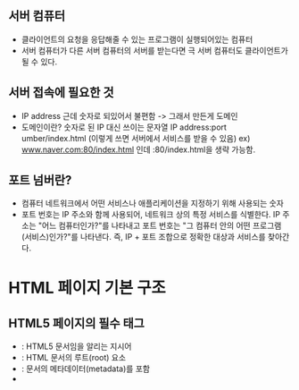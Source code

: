 ## 서버 컴퓨터
- 클라이언트의 요청을 응답해줄 수 있는 프로그램이 실행되어있는 컴퓨터
- 서버 컴퓨터가 다른 서버 컴퓨터의 서버를 받는다면 극 서버 컴퓨터도 클라이언트가 될 수 있다.

## 서버 접속에 필요한 것
- IP address 근데 숫자로 되있어서 불편함 -> 그래서 만든게 도메인
- 도메인이란? 숫자로 된 IP 대신 쓰이는 문자열
	IP address:port umber/index.html (이렇게 쓰면 서버에서 서비스를 받을 수 있음)
  ex)  www.naver.com:80/index.html 인데 :80/index.html을 생략 가능함.
  
## 포트 넘버란?
- 컴퓨터 네트워크에서 어떤 서비스나 애플리케이션을 지정하기 위해 사용되는 숫자
- 포트 번호는 IP 주소와 함께 사용되어, 네트워크 상의 특정 서비스를 식별한다.
    IP 주소는 "어느 컴퓨터인가?"를 나타내고
    포트 번호는 "그 컴퓨터 안의 어떤 프로그램(서비스)인가?"를 나타낸다.
    즉, IP + 포트 조합으로 정확한 대상과 서비스를 찾아간다.

# HTML 페이지 기본 구조
## HTML5 페이지의 필수 태그
- <!DOCTYPE html> : HTML5 문서임을 알리는 지시어
- <html> : HTML 문서의 루트(root) 요소
- <head> : 문서의 메타데이터(metadata)를 포함
- <title> : 문서의 제목을 정의 (브라우저 탭에 표시됨)
- <body> : 실제로 브라우저에 보여지는 콘텐츠를 포함
	
## HTML 태그 특징
	- <start tag> contents </end tag>	<= elements. tree의 요소가 된다.
	- 시작 태그 종료 태그 모두 있는 경우와 시작 태그만 있는 경우가 있다.
	- 태그 속성은 대소문자 구분이 없다
	- 속성 값에 불필요한 공백 문자는 표준에 어긋난다.

# title 속성으로 툴팁 달기
```
  <!DOCTYPE html>
 <html>
 <head>
 <meta charset="utf-8">
 <title>툴팁 달기</title></head>
 <body>
 <h1 title="h1태그로 작성하였습니다.">
 1장 홈페이지</h1>
 <h2 title="h2태그로 작성하였습니다.">
 1절 HTML 언어</h2>
 </body>
 </html>
```
# &lt;p&gt;로 단락 나누기
```
<!DOCTYPE html>
 <html>
 <head>
 <meta charset="utf-8">
 <title>단락 나누기</title></head>
 <body>
 <h3>2 개의 단락 나누기</h3>
 <p>
 HTML 문서도 본문을여러단락으로
나눌수있다. CSS 스타일을 사용하면
단락단위로내어쓰기와들여쓰기가가능하다.</p>
 <p>
여러개의빈칸은하나로취급되며,
엔터키역시하나의빈칸으로처리된다.</p>
 </body>
 </html>
```
# &lt;hr&gt; 태그로 수평선 긋기  
```
<!DOCTYPE html>
 <html>
 <head>
 <meta charset="utf-8">
 <title>수평선 긋기</title></head>
 <body>
 <h3>수평선 긋기</h3>
 <hr>
 <p>hr 태그는 horizontal에서 딴 글자입니다.</p>
 <hr>
 <p>종료 태그&lt;/hr&gt;를 사용하지 않습니다.</p>
 </body>
 </html>
```
# &lt;br&gt;태그로 새로운 줄로 넘어가기
```
 <!DOCTYPE html>
 <html>
 <head>
 <meta charset="utf-8">
 <title>새로운 줄 넘어가기</title>
 </head>
 <body>
 <h3>새로운 줄 넘어가기</h3>
 <hr>
 &lt;br&gt; 태그로 다음 줄로 넘어갑니다.<br>
 2 개의 &lt;br&gt; 태그로 두 번 넘어 갑니다.<br><br>
잘보이나요? 
</body>
 </html>
```
# 문자, 기호, 심볼 입력
- 기호로 여백 표시한 것 - white characters(blank, tab, newline)
  여러번의 탭 스페이스바 엔터를 써도 하나의 빈칸으로 표현됨.
  여러 여백을 만들려면 &nbsp;를 사용. (한 번 쓸 때마다 빈칸 1개)
- HTML5의 문자 : 유니코드 문자셋, UTF-8코드 체계
# &lt;pre&gt;태그 개발자의 포맷 그대로 출력
```
<!DOCTYPE html>
 <html>
 <head>
 <meta charset="utf-8">
 <title>개발자의 포맷 그대로 출력</title></head>
 <body>
 <h3>개발자의 포맷그대로출력하기</h3>
 <hr>
 <p>
 &lt;p&gt; 태그를 사용하면
           여러 개의 빈 칸은 하나로, 
            여러 줄은 한 줄에 붙여 출력됩니다.</p>
 <hr>
 <pre>
그러나&lt;pre&gt; 태그를 사용하면
            사용자가입력한
            그대로출력됩니다.
 </pre>
 </body>
 </html>
```
# 텍스트 꾸미기
## HTML 텍스트 꾸미기 태그 정리
| 태그 | 의미 / 이름 | 설명 |
|------|--------------|------|
| `<b>` | Bold (굵게) | 텍스트를 굵게 표시 (의미 없음, 시각적 효과만) |
| `<strong>` | Strong Emphasis | 의미적으로 중요한 텍스트를 굵게 표시 |
| `<i>` | Italic (기울임) | 텍스트를 기울여 표시 (의미 없음, 시각적 효과만) |
| `<em>` | Emphasis | 의미적으로 강조된 텍스트를 기울여 표시 |
| `<u>` | Underline (밑줄) | 텍스트에 밑줄을 긋습니다 |
| `<mark>` | Highlight | 텍스트를 형광펜처럼 강조 (노란색 배경) |
| `<small>` | Small Text | 텍스트를 작게 표시 |
| `<sub>` | Subscript | 아래 첨자 텍스트 |
| `<sup>` | Superscript | 위 첨자 텍스트 |
| `<del>` | Deleted Text | 삭제된 텍스트처럼 취소선 표시 |
| `<ins>` | Inserted Text | 추가된 텍스트처럼 밑줄로 표시 |
# 블록 태그와 인라인 태그
## 태그 : 블록 태그와 인라인 태그로 구분.
## 블록 태그
- 항상 새 라인에서 시작하여 출력
- 양 옆에 다른 콘텐트를 배치하지 않고 한 라인 독점 사용
- 가장 많이 사용되는 블록 태그 : <div>
## 인라인 태그
- 블록속에삽입되어블록의일부로출력
- 가장많이사용된인라인태그: <span>

## &lt;div&gt; 블록과 &lt;span&gt; 인라인
```
<!DOCTYPE html>
 <html>
 <head>
 <meta charset="utf-8">
 <title>&lt;div&gt;블록과&lt;span&gt;인라인</title>
 </head>
 <body>
 <h3>사랑</h3>
 <hr>
 <div style="background-color:skyblue; padding:20px;">
내가사람의방언과천사의말을할지라도
<span style="color:red">사랑</span>이없으면
소리나는구리와울리는꽹과리가되고,
 <span style="color:red">사랑</span>이없으면아무
것도아니라.
 </div>
 <p>
 ~우리서로사랑하며살아요~
 </p>
 </body>
 </html>
```
## Block Element
- HTML 요소 중에서 기본적으로 새로운 줄(라인)을 차지하며, 화면 전체 너비(부모 요소의 가로 공간)를 차지하는 요소
- 자기 자신이 줄 바꿈을 만들고, 세로 방향으로 쌓인다(stack)**는 특징

# class와 id 태그
## class
- 여러 요소에 같은 class를 지정할 수 있어 그룹으로 묶을 때 좋음.
- 중복 가능, 여러 요소에 공통 스타일 적용 시 주로 사용
## id
- 문서 내에서 하나만 존재해야 하는 고유한 식별자.
- 중복 불가, 특정한 단 하나의 요소를 식별할 때 사용
# 메타 데이터
## 데이터를 설명하는 데이터
- 사진데이터의메타데이터: 사진찍은장소, 시간
- 오디오데이터: 재생시간, 채널수
- 이미지데이터: 이미지의폭, 높이, 컬러해상도
## HTML 페이지에 대한 메타데이터를담기위한태그들
- <base>, <link>, <script>, <style>, <title>, <meta>
- 메타 태그들은 head 태그 안에 작성 해야한다.(script는 body 내에도 작성 가능)
# 이미지 삽입
## &lt;img&gt; 태그의 src 속성에 이미지 파일의 주소지정
- src에 지정 할 수 있는 이미지 종류로는 BMP, GIF, PNG, JPG(JPEG), animated-GIF가 있다.

# HTML 용어 설명 태그: `<dl>`, `<dt>`, `<dd>`
| 태그 | 이름 | 역할 / 설명 |
|-------|------|-------------|
| `<dl>` | Definition List (정의 목록) | 용어와 그 정의를 묶는 전체 리스트 컨테이너 |
| `<dt>` | Definition Term (정의할 용어) | 정의할 용어 또는 항목 제목 |
| `<dd>` | Definition Description (정의 설명) | `<dt>`에 대한 설명이나 정의 내용 |
# `<table>` 태그로 표 만들기
## 표 만드는데 사용되는 태그들
| 태그       | 이름            | 역할 / 설명                          |
|------------|-----------------|------------------------------------|
| `<table>`  | Table           | 표 전체를 감싸는 컨테이너 태그     |
| `<caption>`| Caption         | 표 제목 또는 설명                   |
| `<thead>`  | Table Head      | 표의 헤더 영역(열 제목 등)          |
| `<tbody>`  | Table Body      | 표의 본문 영역                      |
| `<tfoot>`  | Table Footer    | 표의 바닥글 영역(합계 등)           |
| `<tr>`     | Table Row       | 표의 행(row)                       |
| `<th>`     | Table Header    | 표의 헤더 셀(주로 굵은 글씨, 가운데 정렬) |
| `<td>`     | Table Data      | 표의 일반 데이터 셀                |

# 하이퍼링크 만들기 `<a>`태그
```
<html>
<body>
<hr>
 <p>
 &lt;p&gt; 태그를 사용하면
           여러 개의 빈 칸은 하나로, 
            여러 줄은 한 줄에 붙여 출력됩니다.</p>
 <hr>
 <pre>
그러나&lt;pre&gt; 태그를 사용하면
            사용자가입력한
            그대로출력됩니다.
 </pre>
 </body>
 </html>
```
# 텍스트 꾸미기
## HTML 텍스트 꾸미기 태그 정리
| 태그 | 의미 / 이름 | 설명 |
|------|--------------|------|
| `<b>` | Bold (굵게) | 텍스트를 굵게 표시 (의미 없음, 시각적 효과만) |
| `<strong>` | Strong Emphasis | 의미적으로 중요한 텍스트를 굵게 표시 |
| `<i>` | Italic (기울임) | 텍스트를 기울여 표시 (의미 없음, 시각적 효과만) |
| `<em>` | Emphasis | 의미적으로 강조된 텍스트를 기울여 표시 |
| `<u>` | Underline (밑줄) | 텍스트에 밑줄을 긋습니다 |
| `<mark>` | Highlight | 텍스트를 형광펜처럼 강조 (노란색 배경) |
| `<small>` | Small Text | 텍스트를 작게 표시 |
| `<sub>` | Subscript | 아래 첨자 텍스트 (예: H<sub>2</sub>O) |
| `<sup>` | Superscript | 위 첨자 텍스트 (예: E = mc<sup>2</sup>) |
| `<del>` | Deleted Text | 삭제된 텍스트처럼 취소선 표시 |
| `<ins>` | Inserted Text | 추가된 텍스트처럼 밑줄로 표시 |
# 블록 태그와 인라인 태그
## 태그 : 블록 태그와 인라인 태그로 구분.
## 블록 태그
- 항상 새 라인에서 시작하여 출력
- 양 옆에 다른 콘텐트를 배치하지 않고 한 라인 독점 사용
- 가장 많이 사용되는 블록 태그 : <div>
## 인라인 태그
- 블록속에 삽입되어 블록의 일부로 출력
- 가장 많이 사용된 인라인 태그: <span>

## &lt;div&gt; 블록과 &lt;span&gt; 인라인
```
<!DOCTYPE html>
 <html>
 <head>
 <meta charset="utf-8">
 <title>&lt;div&gt;블록과&lt;span&gt;인라인</title>
 </head>
 <body>
 <h3>사랑</h3>
 <hr>
 <div style="background-color:skyblue; padding:20px;">
내가사람의방언과천사의말을할지라도
<span style="color:red">사랑</span>이없으면
소리나는구리와울리는꽹과리가되고,
 <span style="color:red">사랑</span>이없으면아무
것도아니라.
 </div>
 <p>
 ~우리서로사랑하며살아요~
 </p>
 </body>
 </html>
```
## Block Element
- HTML 요소 중에서 기본적으로 새로운 줄(라인)을 차지하며, 화면 전체 너비(부모 요소의 가로 공간)를 차지하는 요소
- 자기 자신이 줄 바꿈을 만들고, 세로 방향으로 쌓인다(stack)**는 특징

# class와 id 태그
## class
- 여러 요소에 같은 class를 지정할 수 있어 그룹으로 묶을 때 좋음.
- 중복 가능, 여러 요소에 공통 스타일 적용 시 주로 사용
## id
- 문서 내에서 하나만 존재해야 하는 고유한 식별자.
- 중복 불가, 특정한 단 하나의 요소를 식별할 때 사용
# 메타 데이터
## 데이터를 설명하는 데이터
- 사진데이터의 메타 데이터: 사진찍은장소, 시간
- 오디오데이터: 재생시간, 채널수
- 이미지데이터: 이미지의폭, 높이, 컬러해상도
## HTML 페이지에 대한 메타데이터를 담기 위한 태그들
- `<base>`, `<link>`, `<script>`, `<style>`, `<title>`, `<meta>`
- 메타 태그들은 head 태그 안에 작성 해야한다.(script는 body 내에도 작성 가능)
# 이미지 삽입
## &lt;img&gt; 태그의 src 속성에 이미지 파일의 주소지정
- src에 지정 할 수 있는 이미지 종류로는 BMP, GIF, PNG, JPG(JPEG), animated-GIF가 있다.

# HTML 용어 설명 태그: `<dl>`, `<dt>`, `<dd>`
| 태그 | 이름 | 역할 / 설명 |
|-------|------|-------------|
| `<dl>` | Definition List (정의 목록) | 용어와 그 정의를 묶는 전체 리스트 컨테이너 |
| `<dt>` | Definition Term (정의할 용어) | 정의할 용어 또는 항목 제목 |
| `<dd>` | Definition Description (정의 설명) | `<dt>`에 대한 설명이나 정의 내용 |
# `<table>` 태그로 표 만들기
## 표 만드는데 사용되는 태그들
| 태그       | 이름            | 역할 / 설명                          |
|------------|-----------------|------------------------------------|
| `<table>`  | Table           | 표 전체를 감싸는 컨테이너 태그     |
| `<caption>`| Caption         | 표 제목 또는 설명                   |
| `<thead>`  | Table Head      | 표의 헤더 영역(열 제목 등)          |
| `<tbody>`  | Table Body      | 표의 본문 영역                      |
| `<tfoot>`  | Table Footer    | 표의 바닥글 영역(합계 등)           |
| `<tr>`     | Table Row       | 표의 행(row)                       |
| `<th>`     | Table Header    | 표의 헤더 셀(주로 굵은 글씨, 가운데 정렬) |
| `<td>`     | Table Data      | 표의 일반 데이터 셀                |

# 하이퍼링크 만들기 `<a>`태그
## 하이퍼링크란?
- 웹 페이지 안에서 다른 페이지, 특정 위치, 파일, 이메일 주소 등으로 연결해 주는 요소
## 하이퍼링크텍스트의 색
- 링크텍스트(standard link) 처음 색– 밑줄과 함께 blue
- 방문후링크(visited lnk) 색 purple
- 마우스로 링크를 누르고 있는 동안(active link) red
- CSS3를 이용하여 링크 색을 임의로 꾸밀 수 있다.
## 링크의 target 속성
- 링크를 클릭했을 때 링크가 열리는 위치(창, 탭 등)를 지정한다.

| 값        | 설명 |
|-----------|------|
| `_self`   | 기본값. 현재 창(또는 탭)에서 링크를 엽니다. |
| `_blank`  | 새 창 또는 새 탭에서 링크를 엽니다. |
| `_parent` | 부모 프레임에서 링크를 엽니다. (프레임 구조일 때 사용) |
| `_top`    | 가장 바깥쪽 최상위 프레임에서 링크를 엽니다. |

``` html
<a href="URL" target="값">링크 텍스트</a>
```
# 인라인 프레임
## 인라인 프레임 만들기, `<iframe>`
- HTML 페이지 내에 HTML 페이지 삽입
- 예) 200x150 크기의 인라인 프레임에 iframe.html 출력
``` html
<iframe src="iframe1.html" width="200" height="150">
브라우저는 iframe 태그를 지원하지 않습니다.
 </iframe>
```
## `<iframe>` 태그로 2개의 신문 사이트 내장하기.
``` html
 <!DOCTYPE html>
 <html>
 <head>
 <meta charset="utf-8">
 <title>iframe을 이용한 신문 사이트</title>
 </head>
 <body>
 <h3>2 개의 신문 사이트입니다.</h3>
 <hr>
 <iframe src="http://www.etnews.com" width="300" height="300"></iframe>
 <iframe src="http://www.mk.co.kr" width="300" height="300"></iframe>
 </body>
 </html>
```
# 브라우저 윈도우와 인라인 프레임의 계층 관계
## 인라인 프레임 윈도우 이름
```
<iframe src="iframe1.html" name=“left”></iframe>
```
## 브라우저 윈도우와 인라인 프레임의 계층 관계
- 브라우저 윈도우와 프레임 윈도우는 부모 자식 관계
- 윈도우 사이의 계층 관계를 나타내는 용어

| 용어            | 설명                        |
|-----------------|-----------------------------|
| Parent 윈도우   | 현재 창(프레임)의 부모 창       |
| Child 윈도우    | 현재 창(프레임)의 자식 창       |
| Top 윈도우      | 가장 상위의 브라우저 창 (최상위 프레임) |
- 다음 슬라이드에서

| 프레임 위치       | Parent 윈도우       | Top 윈도우             |
|------------------|---------------------|-------------------------|
| left 프레임      | 브라우저 윈도우     | 브라우저 윈도우         |
| right 프레임     | 브라우저 윈도우     | 브라우저 윈도우         |
| upper 프레임     | right 프레임         | 브라우저 윈도우         |
| lower 프레임     | right 프레임         | 브라우저 윈도우         |
# target 속성으로 출력할 윈도우 지정
## target 속성
- `<base>`,`<a>`,`<area>`,`<form>` 태그에서 HTML 페이지를 출력할 윈도우 지정

| 속성 값       | 설명                                  |
|---------------|---------------------------------------|
| `_blank`      | 새로운 브라우저 윈도우(또는 탭) 에 링크를 연다. |
| `_self`       | 현재 윈도우에서 링크를 엽니다. (기본값)       |
| `_parent`     | 부모 윈도우(프레임)에서 링크를 연다.       |
| `_top`        | 최상위 브라우저 윈도우에서 링크를 연다.     |
| `윈도우이름`  | 이름이 지정된 특정 윈도우나 탭에서 링크를 연다. 해당 이름의 창이 없으면 새로 생성됨 |
